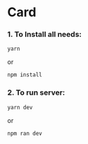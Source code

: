 # Card

### 1. To Install all needs:
```
yarn
```
or
```
npm install
```
### 2. To run server:
```
yarn dev
```
or
```
npm ran dev
```
